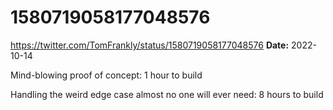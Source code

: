 # 1580719058177048576
https://twitter.com/TomFrankly/status/1580719058177048576
**Date:** 2022-10-14

Mind-blowing proof of concept: 1 hour to build

Handling the weird edge case almost no one will ever need: 8 hours to build
